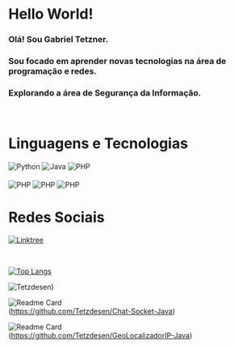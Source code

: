 # Hello World!
### Olá! Sou Gabriel Tetzner.

### Sou focado em aprender novas tecnologias na área de programação e redes.
### Explorando a área de Segurança da Informação.

</br>

# Linguagens e Tecnologias 
<div style='display: inline-block'> 
    <img align="center" alt="Python" src='https://img.shields.io/badge/Python-14354C?style=for-the-badge&logo=python&logoColor=white' />
    <img align="center" alt="Java" src='https://img.shields.io/badge/Java-ED8B00?style=for-the-badge&logo=java&logoColor=white' />
    <img align="center" alt="PHP" src='https://img.shields.io/badge/PHP-777BB4?style=for-the-badge&logo=php&logoColor=white' />
    </br>
     </br>
    <img align="center" alt="PHP" src='https://img.shields.io/badge/Sass-CC6699?style=for-the-badge&logo=sass&logoColor=white' />
    <img align="center" alt="PHP" src='https://img.shields.io/badge/prometheus-87CEFA?&style=for-the-badge&logo=PROMETHEUS' />
    <img align="center" alt="PHP" src='https://img.shields.io/badge/linux-6A5ACD?&style=for-the-badge&logo=linux' />
   
</div>


</br>

# Redes Sociais
[![Linktree](https://img.shields.io/badge/linktree-6A5ACD?&style=for-the-badge&logo=linktree)](https://linktr.ee/gabrieltetzner)


</br>

[![Top Langs](https://github-readme-stats.vercel.app/api/top-langs/?username=Tetzdesen&layout=compact&theme=algolia&show_icons=true)](https://github.com/anuraghazra/github-readme-stats)

![Tetzdesen](https://github-readme-stats.vercel.app/api?username=Tetzdesen&show_icons=true&theme=algolia))

![Readme Card](https://github-readme-stats.vercel.app/api/pin/?username=Tetzdesen&repo=Chat-Socket-Java&theme=algolia)
</br>
(https://github.com/Tetzdesen/Chat-Socket-Java)

![Readme Card](https://github-readme-stats.vercel.app/api/pin/?username=Tetzdesen&repo=GeoLocalizadorIP-Java&theme=algolia)
</br>
(https://github.com/Tetzdesen/GeoLocalizadorIP-Java)





